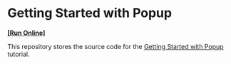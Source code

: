 # Getting Started with Popup
<!-- run online -->
**[[Run Online]](https://codecentral.devexpress.com/355513332/)**
<!-- run online end -->

This repository stores the source code for the [Getting Started with Popup](https://js.devexpress.com/Documentation/Guide/UI_Components/Popup/Getting_Started_with_Popup/) tutorial.
